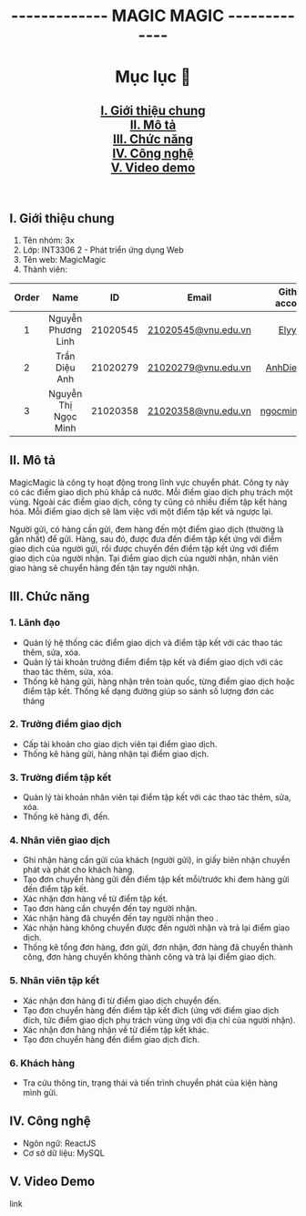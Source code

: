 <h1 align="center">------------- MAGIC MAGIC -------------</h1>

<h1 align="center">Mục lục 📖</h1>

<h2 align="center">
  <a href="#introduction">I. Giới thiệu chung</a>
  <br />
  <a href="#about">II. Mô tả</a>
  <br />
  <a href="#function">III. Chức năng</a>
  <br />
  <a href="#technique">IV. Công nghệ</a>
  <br />
  <a href="#demo">V. Video demo</a>
  <br />
</h2>
<br />

## I. Giới thiệu chung <a name="introduction"></a>
1. Tên nhóm: 3x
2. Lớp: INT3306 2 - Phát triển ứng dụng Web
3. Tên web: MagicMagic
4. Thành viên:

| Order |        Name          |    ID    |        Email        |                 Github account                  |
| :---: |:--------------------:|:--------:|:-------------------:|:-----------------------------------------------:|
|   1   |  Nguyễn Phương Linh  | 21020545 | 21020545@vnu.edu.vn |       [Elyy27](https://github.com/Elyy27)       |
|   2   |    Trần Diệu Anh     | 21020279 | 21020279@vnu.edu.vn |  [AnhDieuTran](https://github.com/AnhDieuTran)  |
|   3   | Nguyễn Thị Ngọc Minh | 21020358 | 21020358@vnu.edu.vn | [ngocminh1605](https://github.com/ngocminh1605) |


## II. Mô tả <a name="about"></a>
MagicMagic là công ty hoạt động trong lĩnh vực chuyển phát. Công ty này có các điểm giao dịch phủ khắp cả nước. Mỗi điểm giao dịch phụ trách một vùng. Ngoài các điểm giao dịch, công ty cũng có nhiều điểm tập kết hàng hóa. Mỗi điểm giao dịch sẽ làm việc với một điểm tập kết và ngược lại.

Người gửi, có hàng cần gửi, đem hàng đến một điểm giao dịch (thường là gần nhất) để gửi. Hàng, sau đó, được đưa đến điểm tập kết ứng với điểm giao dịch của người gửi, rồi được chuyển đến điểm 
tập kết ứng với điểm giao dịch của người nhận. Tại điểm giao dịch của người nhận, nhân viên giao hàng sẽ chuyển hàng đến tận tay người nhận.

## III. Chức năng <a name="function"></a>
### 1. Lãnh đạo
- Quản lý hệ thống các điểm giao dịch và điểm tập kết với các thao tác thêm, sửa, xóa.
- Quản lý tài khoản trưởng điểm điểm tập kết và điểm giao dịch với các thao tác thêm, sửa, xóa. 
- Thống kê hàng gửi, hàng nhận trên toàn quốc, từng điểm giao dịch hoặc điểm tập kết. Thống kế dạng đường giúp so sánh số lượng đơn các tháng

### 2. Trưởng điểm giao dịch
- Cấp tài khoản cho giao dịch viên tại điểm giao dịch.
- Thống kê hàng gửi, hàng nhận tại điểm giao dịch.

### 3. Trưởng điểm tập kết
- Quản lý tài khoản nhân viên tại điểm tập kết với các thao tác thêm, sửa, xóa.
- Thống kê hàng đi, đến.

### 4. Nhân viên giao dịch
- Ghi nhận hàng cần gửi của khách (người gửi), in giấy biên nhận chuyển phát và phát cho khách hàng.
- Tạo đơn chuyển hàng gửi đến điểm tập kết mỗi/trước khi đem hàng gửi đến điểm tập kết.
- Xác nhận đơn hàng về từ điểm tập kết.
- Tạo đơn hàng cần chuyển đến tay người nhận.
- Xác nhận hàng đã chuyển đến tay người nhận theo .
- Xác nhận hàng không chuyển được đến người nhận và trả lại điểm giao dịch.
- Thống kê tổng đơn hàng, đơn gửi, đơn nhận, đơn hàng đã chuyển thành công, đơn hàng chuyển không thành công và trả lại điểm giao dịch.

### 5. Nhân viên tập kết
- Xác nhận đơn hàng đi từ điểm giao dịch chuyển đến.
- Tạo đơn chuyển hàng đến điểm tập kết đích (ứng với điểm giao dịch đích, tức điểm giao dịch phụ trách vùng ứng với địa chỉ của người nhận).
- Xác nhận đơn hàng nhận về từ điểm tập kết khác.
- Tạo đơn chuyển hàng đến điểm giao dịch đích.

### 6. Khách hàng
- Tra cứu thông tin, trạng thái và tiến trình chuyển phát của kiện hàng mình gửi.

## IV. Công nghệ <a name="technique"></a>
- Ngôn ngữ: ReactJS
- Cơ sở dữ liệu: MySQL

## V. Video Demo <a name="demo"></a>
link
